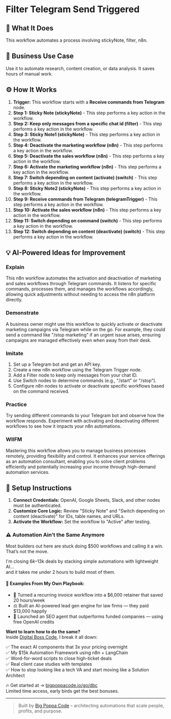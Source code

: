 # Filter Telegram Send Triggered

## 🚀 What It Does
This workflow automates a process involving stickyNote, filter, n8n.

## 💼 Business Use Case
Use it to automate research, content creation, or data analysis. It saves hours of manual work.

## ⚙️ How It Works
1.  **Trigger:** This workflow starts with a **Receive commands from Telegram** node.
2. **Step 1: Sticky Note (stickyNote)** - This step performs a key action in the workflow.
3. **Step 2: Keep only messages from a specific chat id (filter)** - This step performs a key action in the workflow.
4. **Step 3: Sticky Note1 (stickyNote)** - This step performs a key action in the workflow.
5. **Step 4: Deactivate the marketing workflow (n8n)** - This step performs a key action in the workflow.
6. **Step 5: Deactivate the sales workflow (n8n)** - This step performs a key action in the workflow.
7. **Step 6: Activate the marketing workflow (n8n)** - This step performs a key action in the workflow.
8. **Step 7: Switch depending on content (activate) (switch)** - This step performs a key action in the workflow.
9. **Step 8: Sticky Note2 (stickyNote)** - This step performs a key action in the workflow.
10. **Step 9: Receive commands from Telegram (telegramTrigger)** - This step performs a key action in the workflow.
11. **Step 10: Activate the sales workflow (n8n)** - This step performs a key action in the workflow.
12. **Step 11: Switch depending on command (switch)** - This step performs a key action in the workflow.
13. **Step 12: Switch depending on content (deactivate) (switch)** - This step performs a key action in the workflow.

## 💡 AI-Powered Ideas for Improvement
### Explain
This n8n workflow automates the activation and deactivation of marketing and sales workflows through Telegram commands. It listens for specific commands, processes them, and manages the workflows accordingly, allowing quick adjustments without needing to access the n8n platform directly.

### Demonstrate
A business owner might use this workflow to quickly activate or deactivate marketing campaigns via Telegram while on the go. For example, they could send a command like "/stop marketing" if an urgent issue arises, ensuring campaigns are managed effectively even when away from their desk.

### Imitate
1. Set up a Telegram bot and get an API key.
2. Create a new n8n workflow using the Telegram Trigger node.
3. Add a Filter node to keep only messages from your chat ID.
4. Use Switch nodes to determine commands (e.g., "/start" or "/stop").
5. Configure n8n nodes to activate or deactivate specific workflows based on the command received.

### Practice
Try sending different commands to your Telegram bot and observe how the workflow responds. Experiment with activating and deactivating different workflows to see how it impacts your n8n automations.

### WIIFM
Mastering this workflow allows you to manage business processes remotely, providing flexibility and control. It enhances your service offerings as an automation consultant, enabling you to solve client problems efficiently and potentially increasing your income through high-demand automation services.

## 🔧 Setup Instructions
1. **Connect Credentials:** OpenAI, Google Sheets, Slack, and other nodes must be authenticated.
2. **Customize Core Logic:** Review "Sticky Note" and "Switch depending on content (deactivate)" for IDs, table names, and URLs.
3. **Activate the Workflow:** Set the workflow to "Active" after testing.

### ⚠️ Automation Ain’t the Same Anymore

Most builders out here are stuck doing $500 workflows and calling it a win.  
That’s not the move.  

I'm closing $6k–$13k deals by stacking simple automations with lightweight AI...  
and it takes me under 2 hours to build most of them.

#### 🧠 Examples From My Own Playbook:
- 🔁 Turned a recurring invoice workflow into a $6,000 retainer that saved 20 hours/week  
- ⚖️ Built an AI-powered lead gen engine for law firms — they paid $13,000 happily  
- 🚀 Launched an SEO agent that outperforms funded companies — using free OpenAI credits  

**Want to learn how to do the same?**  
Inside [Digital Boss Code](https://bigpoppacode.io/go/dbc), I break it all down:

✅ The exact AI components that 3x your pricing overnight  
✅ My $15k Automation Framework using n8n + LangChain  
✅ Word-for-word scripts to close high-ticket deals  
✅ Real client case studies with templates  
✅ How to stop looking like a tech VA and start moving like a Solution Architect  

🔥 Get started at → [bigpoppacode.io/go/dbc](https://bigpoppacode.io/go/dbc)  
Limited time access, early birds get the best bonuses.

---
> Built by [Big Poppa Code](https://bigpoppacode.io) – architecting automations that scale people, profits, and purpose.
